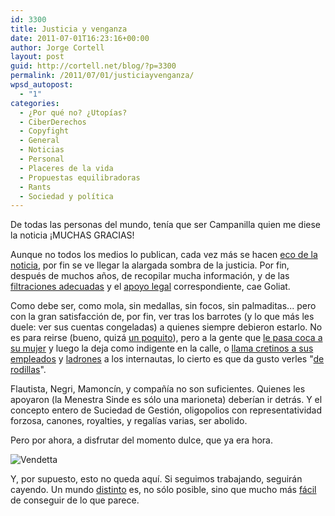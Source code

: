 ```yaml
---
id: 3300
title: Justicia y venganza
date: 2011-07-01T16:23:16+00:00
author: Jorge Cortell
layout: post
guid: http://cortell.net/blog/?p=3300
permalink: /2011/07/01/justiciayvenganza/
wpsd_autopost:
  - "1"
categories:
  - ¿Por qué no? ¿Utopías?
  - CiberDerechos
  - Copyfight
  - General
  - Noticias
  - Personal
  - Placeres de la vida
  - Propuestas equilibradoras
  - Rants
  - Sociedad y polí­tica
---
```

De todas las personas del mundo, tenía que ser Campanilla quien me diese la noticia ¡MUCHAS GRACIAS!

Aunque no todos los medios lo publican, cada vez más se hacen [eco de la noticia](http://www.google.es/search?q=sgae+corrupci%C3%B3n&hl=es&safe=off&prmd=ivnsu&source=univ&tbm=nws&tbo=u&sa=X&ei=WT0OTq3ZK8v5sgaircnbDg&ved=0CDEQqAI), por fin se ve llegar la alargada sombra de la justicia. Por fin, después de muchos años, de recopilar mucha información, y de las [filtraciones adecuadas](http://www.eleconomista.es/empresas-finanzas/noticias/3200694/07/11/Acciones-contra-la-SGAE-un-exito-de-El-Economista.html) y el [apoyo legal](http://www.internautas.org/) correspondiente, cae Goliat.

Como debe ser, como mola, sin medallas, sin focos, sin palmaditas... pero con la gran satisfacción de, por fin, ver tras los barrotes (y lo que más les duele: ver sus cuentas congeladas) a quienes siempre debieron estarlo. No es para reirse (bueno, quizá [un poquito](http://www.libertaddigital.com/internet/2011-07-01/jubilo-en-la-red-por-la-detencion-le-leeran-sus-derechos-de-autor-1276428315/)), pero a la gente que [le pasa coca a su mujer](http://www.youtube.com/watch?v=_n2YCYmEB2s&feature=player_embedded) y luego la deja como indigente en la calle, o [llama cretinos a sus empleados](http://www.youtube.com/watch?v=qcZHPAoMQnY&NR=1) y [ladrones](http://www.meneame.net/story/cerezo-presidente-egeda-llama-ladrones-internautas) a los internautas, lo cierto es que da gusto verles "[de rodillas](http://www.youtube.com/watch?v=Q72JtQJRGLo&feature=related)".
  
Flautista, Negri, Mamoncín, y compañía no son suficientes. Quienes les apoyaron (la Menestra Sinde es sólo una marioneta) deberían ir detrás. Y el concepto entero de Suciedad de Gestión, oligopolios con representatividad forzosa, canones, royalties, y regalías varias, ser abolido.
  
Pero por ahora, a disfrutar del momento dulce, que ya era hora.
  
<img class="aligncenter" src="http://media.giantbomb.com/uploads/1/10173/349735-v_for_vendetta_icon.jpg" alt="Vendetta" />
  
Y, por supuesto, esto no queda aquí. Si seguimos trabajando, seguirán cayendo. Un mundo [distinto](http://www.enterbio.es/negocio/modelo.php) es, no sólo posible, sino que mucho más [fácil](http://www.yorokobu.es/islandia-recurre-al-crowdsourcing-para-redactar-su-nueva-constitucion/) de conseguir de lo que parece.